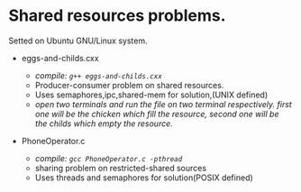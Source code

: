 # Shared resources problems.
Setted on Ubuntu GNU/Linux system.
* eggs-and-childs.cxx
  * _compile: `g++ eggs-and-childs.cxx`_
  * Producer-consumer problem on shared resources.
  * Uses semaphores,ipc,shared-mem for solution,(UNIX defined)
  * _open two terminals and run the file on two terminal respectively.
  first one will be the chicken which fill the resource,
second one will be the childs which empty the resource._

* PhoneOperator.c
  * _compile: `gcc PhoneOperator.c -pthread`_
  * sharing problem on restricted-shared sources
  * Uses threads and semaphores for solution(POSIX defined)
